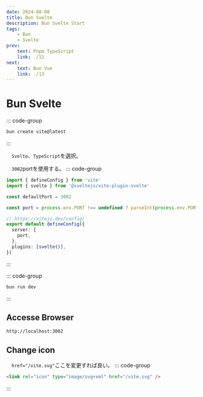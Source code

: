```yaml
---
date: 2024-08-08
title: Bun Svelte
description: Bun Svelte Start
tags: 
    - Bun
    - Svelte
prev:
    text: Pnpm TypeScript
    link: ./11
next:
    text: Bun Vue
    link: ./13
---
```


# Bun Svelte

::: code-group
```sh [bun]
bun create vite@latest
```
:::

&emsp;`Svelte`、`TypeScript`を選択。

&emsp;`3002`portを使用する。
::: code-group
```ts [vite.config.ts]
import { defineConfig } from 'vite'
import { svelte } from '@sveltejs/vite-plugin-svelte'

const defaultPort = 3002

const port = process.env.PORT !== undefined ? parseInt(process.env.PORT) : defaultPort

// https://vitejs.dev/config/
export default defineConfig({
  server: {
    port,
  },
  plugins: [svelte()],
})
```
:::

::: code-group
```sh [bun]
bun run dev
```
:::

## Accesse Browser
```
http://localhost:3002
```

## Change icon
&emsp;`href="/vite.svg"`ここを変更すれば良い。
::: code-group
```html [index.html]
<link rel="icon" type="image/svg+xml" href="/vite.svg" />
```
:::